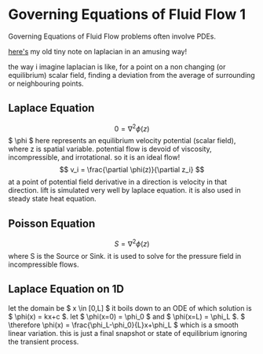 # Governing Equations of Fluid Flow 1

Governing Equations of Fluid Flow problems often involve PDEs.

[here's](https://drive.google.com/file/d/17ENC6nCxcWn3py25OW-sRe31WkieeIyp/view?usp=sharing) my old tiny note on laplacian in an amusing way!

the way i imagine laplacian is like, for a point on a non changing (or equilibrium) scalar field, finding a deviation from the average of surrounding or neighbouring points.


## Laplace Equation
$$ 0 = \nabla^2 \phi(z) $$
$ \phi $ here represents an equilibrium velocity potential (scalar field), where z is spatial variable.
potential flow is devoid of viscosity, incompressible, and irrotational. so it is an ideal flow!
$$ v_i = \frac{\partial \phi(z)}{\partial z_i} $$
at a point of potential field derivative in a direction is velocity in that direction.
lift is simulated very well by laplace equation.
it is also used in steady state heat equation.


## Poisson Equation
$$ S = \nabla^2 \phi(z) $$
where S is the Source or Sink.
it is used to solve for the pressure field in incompressible flows.


## Laplace Equation on 1D
let the domain be $ x \in [0,L] $
it boils down to an ODE of which solution is $ \phi(x) = kx+c $.
let $ \phi(x=0) = \phi_0 $ and $ \phi(x=L) = \phi_L $.
$ \therefore \phi(x) = \frac{\phi_L-\phi_0}{L}x+\phi_L $ which is a smooth linear variation.
this is just a final snapshot or state of equilibrium ignoring the transient process.
